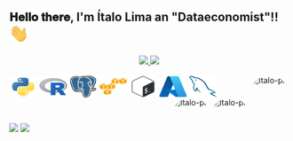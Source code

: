 
<h2> 𝐇𝐞𝐥𝐥𝐨 𝐭𝐡𝐞𝐫𝐞, I'm Ítalo Lima an "Dataeconomist"!! <img src="https://raw.githubusercontent.com/ABSphreak/ABSphreak/master/gifs/Hi.gif" width="35px"> </h2>

<div align="center">
  <a href="https://github.com/italollima"> <!--Link anexado-->
  <img height="130em" src="https://github-readme-stats.vercel.app/api?username=italollima&hide=contribs,issues&show_icons=true&theme=codeSTACKr&include_all_commits=true&count_private=true"/> <!--Git_stats-->
</a>
<!--(https://github-readme-stats.vercel.app/api?username=italollima)](https://github.com/anuraghazra/github-readme-stats) --Git_stats padrão--> 
  <img height="130em" src="https://github-readme-stats.vercel.app/api/top-langs/?username=italollima&layout=compact&langs_count=8&theme=codeSTACKr"/>
</div> <!--Git_stats-->

<div style="display: inline_block"><br>
  <img align="center" alt="Ita-Python" height="40" width="50" src="https://raw.githubusercontent.com/devicons/devicon/master/icons/python/python-original.svg">
  <img align="center" alt="Ita-R" height="40" width="50" src="https://raw.githubusercontent.com/devicons/devicon/master/icons/r/r-original.svg">
  <img align="center" alt="Ita-PSql" height="40" width="50" src="https://raw.githubusercontent.com/devicons/devicon/master/icons/postgresql/postgresql-original.svg">
  <img align="center" alt="Ita-AWS" height="40" width="50"src="https://raw.githubusercontent.com/devicons/devicon/master/icons/amazonwebservices/amazonwebservices-original.svg">
  <img align="center" alt="Ita-Bash" height="40" width="50" src="https://raw.githubusercontent.com/devicons/devicon/master/icons/bash/bash-original.svg">
  <img align="center" alt="Ita-Azure" height="40" width="50" src="https://raw.githubusercontent.com/devicons/devicon/master/icons/azure/azure-original.svg">
  <img align="center" alt="Ita-MySql" height="40" width="50" src="https://raw.githubusercontent.com/devicons/devicon/master/icons/mysql/mysql-original.svg">
  <img align="right" alt="Italo-pic" height="130" style="border-radius:100px;" src="https://images.credly.com/size/340x340/images/60f2e1e1-1b74-4dc0-a24b-cd08b460c12d/Applied_Data_Science_Capstone.png">
  <img align="right" alt="Italo-pic" height="130" style="border-radius:100px;" src="https://images.credly.com/size/340x340/images/7d06faf8-c754-4ecd-8ab1-2115826b03c6/Python_Project_for_Data_Science.png">
  <img align="right" alt="Italo-pic" height="130" style="border-radius:100px;" src="https://images.credly.com/size/340x340/images/5ae9bf9e-da6e-4cec-82eb-d2b4cfea9751/Machine_Learning_with_Python.png">
<div style="display: inline_block"><br>
</div>

##

<div> 
<!--  <a href="https://instagram.com/dataeconomist" target="_blank"><img src="https://img.shields.io/badge/-Instagram-%23E4405F?style=for-the-badge&logo=instagram&logoColor=white" target="_blank"></a> -->
  <a href="https://www.linkedin.com/in/italolimalopes/" target="_blank"><img src="https://img.shields.io/badge/-LinkedIn-%230077B5?style=for-the-badge&logo=linkedin&logoColor=white" target="_blank"></a>
  <a href = "mailto:italo_lima_lopes@hotmail.com"><img src="https://img.shields.io/badge/Microsoft_Outlook-0078D4?style=for-the-badge&logo=microsoft-outlook&logoColor=white" target="_blank"></a>
</div> 
